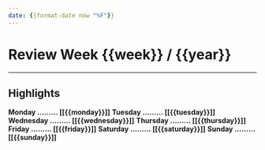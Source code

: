 ```yaml
---
date: {{format-date now "%F"}}
---
```


# Review Week {{week}} / {{year}}

---

## Highlights

**Monday     .........  [[{{monday}}]]**
**Tuesday    .........  [[{{tuesday}}]]**
**Wednesday  .........  [[{{wednesday}}]]**
**Thursday   .........  [[{{thursday}}]]**
**Friday     .........  [[{{friday}}]]**
**Saturday   .........  [[{{saturday}}]]**
**Sunday     .........  [[{{sunday}}]]**
